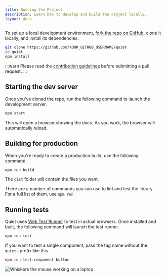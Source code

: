 ```yaml
---
title: Running the Project
description: Learn how to develop and build the project locally.
layout: docs
---
```


To set up a local development environment, [fork the repo on GitHub](https://github.com/quietui/quiet/fork), clone it locally, and install its dependencies.

```sh
git clone https://github.com/YOUR_GITHUB_USERNAME/quiet
cd quiet
npm install
```

:::warn
Please read the [contribution guidelines](/docs/developers/contributing) before submitting a pull request.
:::

## Starting the dev server

Once you've cloned the repo, run the following command to launch the development server.

```sh
npm start
```

This will open a browser showing the docs. As you work, the browser will automatically reload.

## Building for production

When you're ready to create a production build, use the following command.

```sh
npm run build
```

The `dist` folder will contain the files you want.

There are a number of commands you can use to lint and test the library. For a full list of them, use `npm run`.

## Running tests

Quiet uses [Web Test Runner](https://modern-web.dev/docs/test-runner/overview/) to test in actual browsers. Once installed and built, the following command will launch the test runner.

```sh
npm run test
```

If you want to test a single component, pass the tag name without the `quiet-` prefix like this.

```sh
npm run test:component button
```

<img class="whiskers-center" src="/assets/images/whiskers/with-laptop.svg" alt="Whiskers the mouse working on a laptop">
